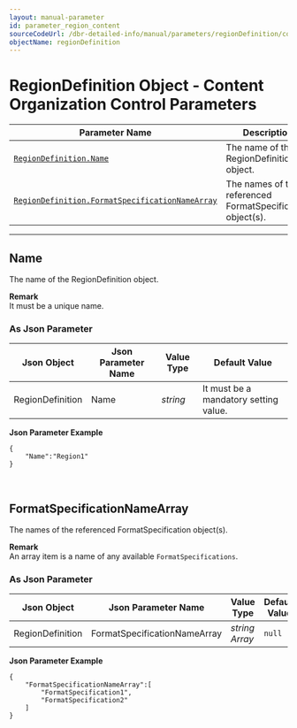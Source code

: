 ```yaml
---
layout: manual-parameter
id: parameter_region_content
sourceCodeUrl: /dbr-detailed-info/manual/parameters/regionDefinition/content-organization-control.md
objectName: regionDefinition
---
```


# RegionDefinition Object - Content Organization Control Parameters

 | Parameter Name | Description |
 | -------------- | ----------- | 
 | [`RegionDefinition.Name`](#name) | The name of the RegionDefinition object. |
 | [`RegionDefinition.FormatSpecificationNameArray`](#formatspecificationnamearray) | The names of the referenced FormatSpecification object(s). |
 
 
---

## Name
The name of the RegionDefinition object. 

**Remark**    
It must be a unique name.

### As Json Parameter

| Json Object |	Json Parameter Name | Value Type | Default Value |
| ----------- | ------------------- | ---------- | ------------- |
| RegionDefinition | Name | *string* | It must be a mandatory setting value. |

**Json Parameter Example**   
```
{
    "Name":"Region1"
}
```

&nbsp;


## FormatSpecificationNameArray
The names of the referenced FormatSpecification object(s).

**Remark**   
An array item is a name of any available `FormatSpecifications`.   

### As Json Parameter

| Json Object |	Json Parameter Name | Value Type | Default Value |
| ----------- | ------------------- | ---------- | ------------- |
| RegionDefinition | FormatSpecificationNameArray | *string Array* | `null` |

   
**Json Parameter Example**   
```
{
    "FormatSpecificationNameArray":[
        "FormatSpecification1",
        "FormatSpecification2"
    ]
}
```

